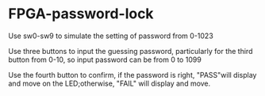 # FPGA-password-lock

Use sw0-sw9 to simulate the setting of password from 0-1023

Use three buttons to input the guessing password, particularly for the third button from 0-10, so input password can be from 0 to 1099

Use the fourth button to confirm, if the password is right, "PASS"will display and move on the LED;otherwise, "FAIL" will display and move. 
